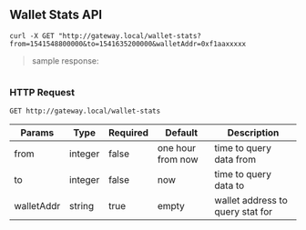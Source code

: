 ## Wallet Stats API

```shell
curl -X GET "http://gateway.local/wallet-stats?from=1541548800000&to=1541635200000&walletAddr=0xf1aaxxxxx
```

> sample response:

```json
```

### HTTP Request

`GET http://gateway.local/wallet-stats`

Params | Type | Required | Default | Description
------ | ---- | -------- | ------- | -----------
from | integer | false | one hour from now | time to query data from
to | integer | false | now | time to query data to
walletAddr | string | true | empty | wallet address to query stat for